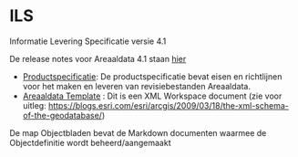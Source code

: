 ILS
===

Informatie Levering Specificatie versie 4.1

De release notes voor Areaaldata 4.1 staan [hier](https://github.com/provincieNH/ILS/blob/master/4.1_BETA/Release%20Notes%20Areaaldata%204.1.docx)

* [Productspecificatie](Productspecificatie_Areaaldata_v4_1.pdf): De productspecificatie bevat eisen en richtlijnen voor het maken en leveren van revisiebestanden Areaaldata.
* [Areaaldata Template](AD_4_1.XML) : Dit is een XML Workspace document (zie voor uitleg: https://blogs.esri.com/esri/arcgis/2009/03/18/the-xml-schema-of-the-geodatabase/)

De map Objectbladen bevat de Markdown documenten waarmee de Objectdefinitie wordt beheerd/aangemaakt
